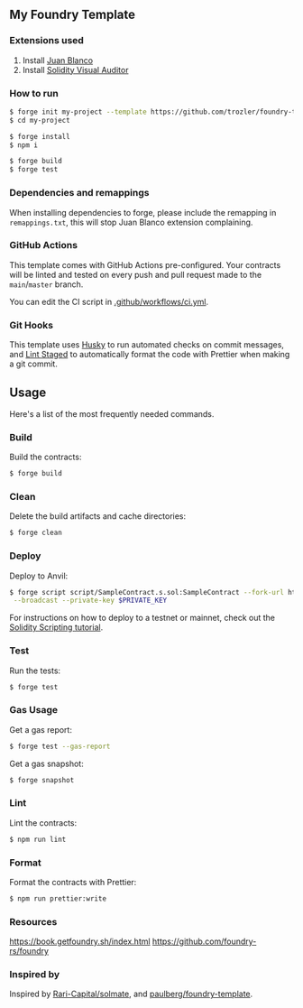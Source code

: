 ## My Foundry Template

### Extensions used

1. Install [Juan Blanco](https://marketplace.visualstudio.com/items?itemName=JuanBlanco.solidity)
2. Install [Solidity Visual Auditor](https://marketplace.visualstudio.com/items?itemName=tintinweb.solidity-visual-auditor)

### How to run

```sh
$ forge init my-project --template https://github.com/trozler/foundry-template
$ cd my-project

$ forge install
$ npm i

$ forge build
$ forge test
```

### Dependencies and remappings

When installing dependencies to forge, please include the remapping in `remappings.txt`, this will stop Juan Blanco extension complaining.

### GitHub Actions

This template comes with GitHub Actions pre-configured. Your contracts will be linted and tested on every push and pull
request made to the `main`/`master` branch.

You can edit the CI script in [.github/workflows/ci.yml](./.github/workflows/ci.yml).

### Git Hooks

This template uses [Husky](https://github.com/typicode/husky) to run automated checks on commit messages, and [Lint Staged](https://github.com/okonet/lint-staged) to automatically format the code with Prettier when making a git commit.

## Usage

Here's a list of the most frequently needed commands.

### Build

Build the contracts:

```sh
$ forge build
```

### Clean

Delete the build artifacts and cache directories:

```sh
$ forge clean
```


### Deploy

Deploy to Anvil:

```sh
$ forge script script/SampleContract.s.sol:SampleContract --fork-url http://localhost:8545 \
 --broadcast --private-key $PRIVATE_KEY
```

For instructions on how to deploy to a testnet or mainnet, check out the [Solidity Scripting tutorial](https://book.getfoundry.sh/tutorials/solidity-scripting.html).

### Test

Run the tests:

```sh
$ forge test
```

### Gas Usage

Get a gas report:

```sh
$ forge test --gas-report
```

Get a gas snapshot:

```sh
$ forge snapshot
```

### Lint

Lint the contracts:

```sh
$ npm run lint
```

### Format

Format the contracts with Prettier:

```sh
$ npm run prettier:write
```

### Resources

https://book.getfoundry.sh/index.html
https://github.com/foundry-rs/foundry

### Inspired by

Inspired by [Rari-Capital/solmate](https://github.com/Rari-Capital/solmate), and [paulberg/foundry-template](https://github.com/paulrberg/foundry-template).
